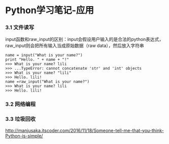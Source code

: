 # Python学习笔记-应用

### 3.1 文件读写
input函数和raw_input的区别：input会假设用户输入的是合法的python表达式，raw_input则会把所有输入当成原始数据（raw data），然后放入字符串
```
name = input("What is your name?")
print "Hello. " + name + "!"
>>> What is your name? lili
>>> ...TypeError: cannot concatenate 'str' and 'int' objects
>>> What is your name? "lili"
>>> Hello. lili!
name =raw_input("What is your name?")
>>> What is your name? lili
>>> Hello. lili!
```
### 3.2 网络编程

### 3.3 垃圾回收


http://manjusaka.itscoder.com/2016/11/18/Someone-tell-me-that-you-think-Python-is-simple/
